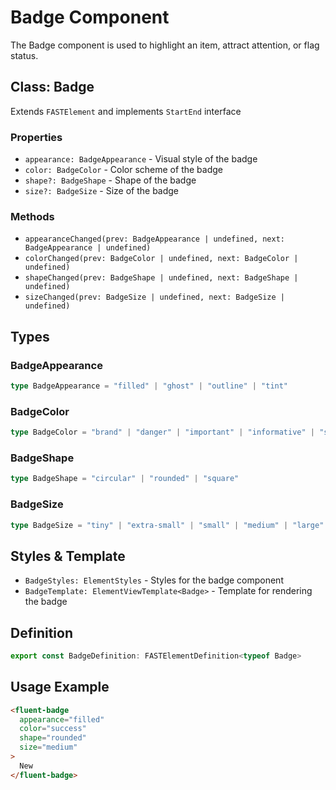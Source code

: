 # Badge Component

The Badge component is used to highlight an item, attract attention, or flag status.

## Class: Badge

Extends `FASTElement` and implements `StartEnd` interface

### Properties

- `appearance: BadgeAppearance` - Visual style of the badge
- `color: BadgeColor` - Color scheme of the badge
- `shape?: BadgeShape` - Shape of the badge
- `size?: BadgeSize` - Size of the badge

### Methods

- `appearanceChanged(prev: BadgeAppearance | undefined, next: BadgeAppearance | undefined)`
- `colorChanged(prev: BadgeColor | undefined, next: BadgeColor | undefined)`
- `shapeChanged(prev: BadgeShape | undefined, next: BadgeShape | undefined)`
- `sizeChanged(prev: BadgeSize | undefined, next: BadgeSize | undefined)`

## Types

### BadgeAppearance

```typescript
type BadgeAppearance = "filled" | "ghost" | "outline" | "tint"
```

### BadgeColor

```typescript
type BadgeColor = "brand" | "danger" | "important" | "informative" | "severe" | "subtle" | "success" | "warning"
```

### BadgeShape

```typescript
type BadgeShape = "circular" | "rounded" | "square"
```

### BadgeSize

```typescript
type BadgeSize = "tiny" | "extra-small" | "small" | "medium" | "large" | "extra-large"
```

## Styles & Template

- `BadgeStyles: ElementStyles` - Styles for the badge component
- `BadgeTemplate: ElementViewTemplate<Badge>` - Template for rendering the badge

## Definition

```typescript
export const BadgeDefinition: FASTElementDefinition<typeof Badge>
```

## Usage Example

```html
<fluent-badge
  appearance="filled"
  color="success"
  shape="rounded"
  size="medium"
>
  New
</fluent-badge>
```

